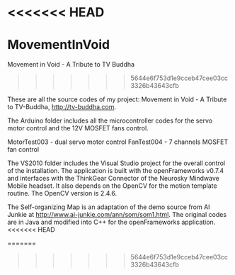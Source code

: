 <<<<<<< HEAD
=======
MovementInVoid
==============

Movement in Void - A Tribute to TV Buddha
>>>>>>> 5644e6f753d1e9cceb47cee03cc3326b43643cfb

These are all the source codes of my project: Movement in Void - A Tribute to TV-Buddha, http://tv-buddha.com.

The Arduino folder includes all the microcontroller codes for the servo motor control and the 12V MOSFET fans control.

MotorTest003 - dual servo motor control
FanTest004 - 7 channels MOSFET fan control


The VS2010 folder includes the Visual Studio project for the overall control of the installation. The application is built with the openFrameworks v0.7.4 and interfaces with the ThinkGear Connector of the Neurosky Mindwave Mobile headset. It also depends on the OpenCV for the motion template routine. The OpenCV version is 2.4.6.

The Self-organizing Map is an adaptation of the demo source from AI Junkie at http://www.ai-junkie.com/ann/som/som1.html. The original codes are in Java and modified into C++ for the openFrameworks application.
<<<<<<< HEAD




=======
>>>>>>> 5644e6f753d1e9cceb47cee03cc3326b43643cfb
